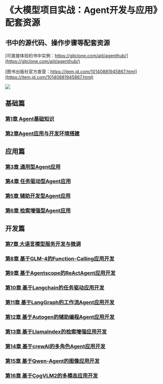# 《大模型项目实战：Agent开发与应用》配套资源

## 书中的源代码、操作步骤等配套资源

[可直接体验的书中实例：https://gitclone.com/aiit/agenthub/](https://gitclone.com/aiit/agenthub/)

[图书出版社官方直营：https://item.jd.com/10140881945867.html](https://item.jd.com/10140881945867.html)

![](https://gitclone.com/download1/ai-agent/agent-dev1.png)

## 基础篇

### [第1章 Agent基础知识](https://github.com/little51/agent-dev/tree/main/chapter01)<br>

### [第2章Agent应用与开发环境搭建](https://github.com/little51/agent-dev/tree/main/chapter02)<br>

## 应用篇

### [第3章 通用型Agent应用](https://github.com/little51/agent-dev/tree/main/chapter03)<br>

### [第4章 任务驱动型Agent应用](https://github.com/little51/agent-dev/tree/main/chapter04)<br>

### [第5章 辅助开发型Agent应用](https://github.com/little51/agent-dev/tree/main/chapter05)<br>

### [第6章 检索增强型Agent应用](https://github.com/little51/agent-dev/tree/main/chapter06)<br>

## 开发篇

### [第7章 大语言模型服务开发与微调](https://github.com/little51/agent-dev/tree/main/chapter07)<br>

### [第8章 基于GLM-4的Function-Calling应用开发](https://github.com/little51/agent-dev/tree/main/chapter08)<br>

### [第9章 基于Agentscope的ReActAgent应用开发](https://github.com/little51/agent-dev/tree/main/chapter09)<br>

### [第10章 基于Langchain的任务驱动应用开发](https://github.com/little51/agent-dev/tree/main/chapter10)<br>

### [第11章 基于LangGraph的工作流Agent应用开发](https://github.com/little51/agent-dev/tree/main/chapter11)<br>

### [第12章 基于Autogen的辅助编程Agent应用开发](https://github.com/little51/agent-dev/tree/main/chapter12)<br>

### [第13章 基于LlamaIndex的检索增强应用开发](https://github.com/little51/agent-dev/tree/main/chapter13)<br>

### [第14章 基于crewAI的多角色Agent应用开发](https://github.com/little51/agent-dev/tree/main/chapter14)<br>

### [第15章 基于Qwen-Agent的图像应用开发](https://github.com/little51/agent-dev/tree/main/chapter15)<br>

### [第16章 基于CogVLM2的多模态应用开发](https://github.com/little51/agent-dev/tree/main/chapter16)